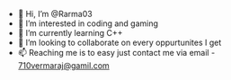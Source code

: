 - 👋 Hi, I’m @Rarma03
- 👀 I’m interested in coding and gaming
- 🌱 I’m currently learning C++
- 💞️ I’m looking to collaborate on every oppurtunites I get
- 📫 Reaching me is to easy just contact me via email - 710vermaraj@gamil.com 

<!---
Rarma03/Rarma03 is a ✨ special ✨ repository because its `README.md` (this file) appears on your GitHub profile.
You can click the Preview link to take a look at your changes.
--->
